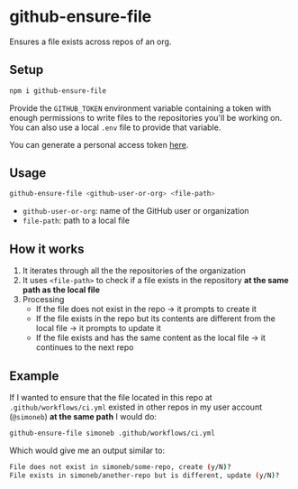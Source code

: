 # github-ensure-file

Ensures a file exists across repos of an org.

## Setup

```sh
npm i github-ensure-file
```

Provide the `GITHUB_TOKEN` environment variable containing a token with enough permissions to write files to the repositories you'll be working on. You can also use a local `.env` file to provide that variable.

You can generate a personal access token [here](https://github.com/settings/tokens/new).

## Usage

```sh
github-ensure-file <github-user-or-org> <file-path>
```

- `github-user-or-org`: name of the GitHub user or organization
- `file-path`: path to a local file

## How it works

1. It iterates through all the the repositories of the organization
2. It uses `<file-path>` to check if a file exists in the repository **at the same path as the local file**
3. Processing
   - If the file does not exist in the repo -> it prompts to create it
   - If the file exists in the repo but its contents are different from the local file -> it prompts to update it
   - If the file exists and has the same content as the local file -> it continues to the next repo

## Example

If I wanted to ensure that the file located in this repo at `.github/workflows/ci.yml` existed in other repos in my user account (`@simoneb`) **at the same path** I would do:

```sh
github-ensure-file simoneb .github/workflows/ci.yml
```

Which would give me an output similar to:

```sh
File does not exist in simoneb/some-repo, create (y/N)?
File exists in simoneb/another-repo but is different, update (y/N)?
```
